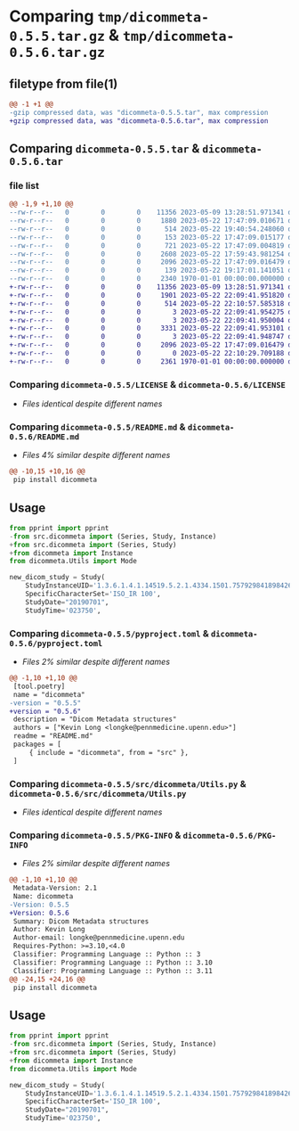 # Comparing `tmp/dicommeta-0.5.5.tar.gz` & `tmp/dicommeta-0.5.6.tar.gz`

## filetype from file(1)

```diff
@@ -1 +1 @@
-gzip compressed data, was "dicommeta-0.5.5.tar", max compression
+gzip compressed data, was "dicommeta-0.5.6.tar", max compression
```

## Comparing `dicommeta-0.5.5.tar` & `dicommeta-0.5.6.tar`

### file list

```diff
@@ -1,9 +1,10 @@
--rw-r--r--   0        0        0    11356 2023-05-09 13:28:51.971341 dicommeta-0.5.5/LICENSE
--rw-r--r--   0        0        0     1880 2023-05-22 17:47:09.010671 dicommeta-0.5.5/README.md
--rw-r--r--   0        0        0      514 2023-05-22 19:40:54.248060 dicommeta-0.5.5/pyproject.toml
--rw-r--r--   0        0        0      153 2023-05-22 17:47:09.015177 dicommeta-0.5.5/src/dicommeta/Instance.py
--rw-r--r--   0        0        0      721 2023-05-22 17:47:09.004819 dicommeta-0.5.5/src/dicommeta/Series.py
--rw-r--r--   0        0        0     2608 2023-05-22 17:59:43.981254 dicommeta-0.5.5/src/dicommeta/Study.py
--rw-r--r--   0        0        0     2096 2023-05-22 17:47:09.016479 dicommeta-0.5.5/src/dicommeta/Utils.py
--rw-r--r--   0        0        0      139 2023-05-22 19:17:01.141051 dicommeta-0.5.5/src/dicommeta/__init__.py
--rw-r--r--   0        0        0     2340 1970-01-01 00:00:00.000000 dicommeta-0.5.5/PKG-INFO
+-rw-r--r--   0        0        0    11356 2023-05-09 13:28:51.971341 dicommeta-0.5.6/LICENSE
+-rw-r--r--   0        0        0     1901 2023-05-22 22:09:41.951820 dicommeta-0.5.6/README.md
+-rw-r--r--   0        0        0      514 2023-05-22 22:10:57.585318 dicommeta-0.5.6/pyproject.toml
+-rw-r--r--   0        0        0        3 2023-05-22 22:09:41.954275 dicommeta-0.5.6/src/dicommeta/Instance.py
+-rw-r--r--   0        0        0        3 2023-05-22 22:09:41.950004 dicommeta-0.5.6/src/dicommeta/Series.py
+-rw-r--r--   0        0        0     3331 2023-05-22 22:09:41.953101 dicommeta-0.5.6/src/dicommeta/Structure.py
+-rw-r--r--   0        0        0        3 2023-05-22 22:09:41.948747 dicommeta-0.5.6/src/dicommeta/Study.py
+-rw-r--r--   0        0        0     2096 2023-05-22 17:47:09.016479 dicommeta-0.5.6/src/dicommeta/Utils.py
+-rw-r--r--   0        0        0        0 2023-05-22 22:10:29.709188 dicommeta-0.5.6/src/dicommeta/__init__.py
+-rw-r--r--   0        0        0     2361 1970-01-01 00:00:00.000000 dicommeta-0.5.6/PKG-INFO
```

### Comparing `dicommeta-0.5.5/LICENSE` & `dicommeta-0.5.6/LICENSE`

 * *Files identical despite different names*

### Comparing `dicommeta-0.5.5/README.md` & `dicommeta-0.5.6/README.md`

 * *Files 4% similar despite different names*

```diff
@@ -10,15 +10,16 @@
 pip install dicommeta
 ```
 
 ## Usage
 
 ```python
 from pprint import pprint
-from src.dicommeta import (Series, Study, Instance)
+from src.dicommeta import (Series, Study)
+from dicommeta import Instance
 from dicommeta.Utils import Mode
 
 new_dicom_study = Study(
     StudyInstanceUID='1.3.6.1.4.1.14519.5.2.1.4334.1501.757929841898426427124434115918',
     SpecificCharacterSet='ISO_IR 100',
     StudyDate="20190701",
     StudyTime='023750',
```

### Comparing `dicommeta-0.5.5/pyproject.toml` & `dicommeta-0.5.6/pyproject.toml`

 * *Files 2% similar despite different names*

```diff
@@ -1,10 +1,10 @@
 [tool.poetry]
 name = "dicommeta"
-version = "0.5.5"
+version = "0.5.6"
 description = "Dicom Metadata structures"
 authors = ["Kevin Long <longke@pennmedicine.upenn.edu>"]
 readme = "README.md"
 packages = [
     { include = "dicommeta", from = "src" },
 ]
```

### Comparing `dicommeta-0.5.5/src/dicommeta/Utils.py` & `dicommeta-0.5.6/src/dicommeta/Utils.py`

 * *Files identical despite different names*

### Comparing `dicommeta-0.5.5/PKG-INFO` & `dicommeta-0.5.6/PKG-INFO`

 * *Files 2% similar despite different names*

```diff
@@ -1,10 +1,10 @@
 Metadata-Version: 2.1
 Name: dicommeta
-Version: 0.5.5
+Version: 0.5.6
 Summary: Dicom Metadata structures
 Author: Kevin Long
 Author-email: longke@pennmedicine.upenn.edu
 Requires-Python: >=3.10,<4.0
 Classifier: Programming Language :: Python :: 3
 Classifier: Programming Language :: Python :: 3.10
 Classifier: Programming Language :: Python :: 3.11
@@ -24,15 +24,16 @@
 pip install dicommeta
 ```
 
 ## Usage
 
 ```python
 from pprint import pprint
-from src.dicommeta import (Series, Study, Instance)
+from src.dicommeta import (Series, Study)
+from dicommeta import Instance
 from dicommeta.Utils import Mode
 
 new_dicom_study = Study(
     StudyInstanceUID='1.3.6.1.4.1.14519.5.2.1.4334.1501.757929841898426427124434115918',
     SpecificCharacterSet='ISO_IR 100',
     StudyDate="20190701",
     StudyTime='023750',
```

